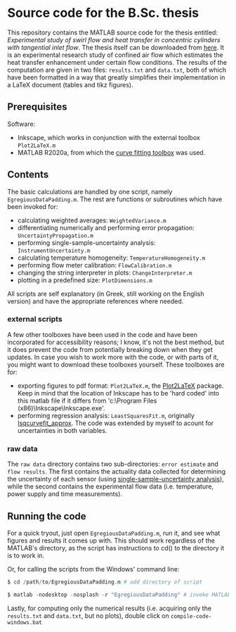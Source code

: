 # Source code for the B.Sc. thesis
This repository contains the MATLAB source code for the thesis entitled: *Experimental study of swirl flow and heat transfer in concentric cylinders with tangential inlet flow*. The thesis itself can be downloaded from [here](https://drive.google.com/drive/folders/15u5Fi_lQtK2yJz6T-DN7GTj6o2hvR9nX). It is an experimental research study of confined air flow which estimates the heat transfer enhancement under certain flow conditions. The results of the computation are given in two files: `results.txt` and `data.txt`, both of which have been formatted in a way that greatly simplifies their implementation in a LaTeX document (tables and tikz figures). 

## Prerequisites

Software:

* Inkscape, which works in conjunction with the external toolbox `Plot2LaTeX.m` 
* MATLAB R2020a, from which the [curve fitting toolbox](https://se.mathworks.com/products/curvefitting.html) was used.

## Contents

The basic calculations are handled by one script, namely `EgregiousDataPadding.m`. The rest are functions or subroutines which have been invoked for:

* calculating weighted averages: `WeightedVariance.m` 
* differentiating numerically and performing error propagation: `UncertaintyPropagation.m`
* performing single-sample-uncertainty analysis: `InstrumentUncertainty.m`
* calculating temperature homogeneity: `TemperatureHomogeneity.m`
* performing flow meter calibration: `FlowCalibration.m`
* changing the string interpreter in plots: `ChangeInterpreter.m`
* plotting in a predefined size: `PlotDimensions.m`

All scripts are self explanatory (in Greek, still working on the English version) and have the appropriate references where needed.

### external scripts
A few other toolboxes have been used in the code and have been incorporated for accessibility reasons; I know, it's not the best method, but it does prevent the code from potentially breaking down when they get updates. In case you wish to work more with the code, or with parts of it, you might want to download these toolboxes yourself. These toolboxes are for: 

* exporting figures to pdf format: `Plot2LaTeX.m`, the [Plot2LaTeX](https://se.mathworks.com/matlabcentral/fileexchange/52700-plot2latex) package. Keep in mind that the location of Inkscape has to be 'hard coded' into this matlab file if it differs from 'c:\Program Files (x86)\Inkscape\Inkscape.exe'.
* performing regression analysis: `LeastSquaresFit.m`, originally [lsqcurvefit_approx](https://github.com/tamaskis/lsqcurvefit_approx-MATLAB). The code was extended by myself to acount for uncertainties in both variables. 

### raw data

The `raw data` directory contains two sub-directories: `error estimate` and `flow results`. The first contains the actuality data collected for determining the uncertainty of each sensor (using [single-sample-uncertainty analysis](https://doi.org/10.1115/1.3242452)), while the second contains the experimental flow data (i.e. temperature, power supply and time measurements). 

## Running the code

For a quick tryout, just open `EgregiousDataPadding.m`, run it, and see what figures and results it comes up with. This should work regardless of the MATLAB's directory, as the script has instructions to cd() to the directory it is to work in.

Or, for calling the scripts from the Windows' command line:

```powershell
$ cd /path/to/EgregiousDataPadding.m # add directory of script

$ matlab -nodesktop -nosplash -r "EgregiousDataPadding" # invoke MATLAB
```

Lastly, for computing only the numerical results (i.e. acquiring only the `results.txt` and `data.txt`, but no plots), double click on `compile-code-windows.bat`
